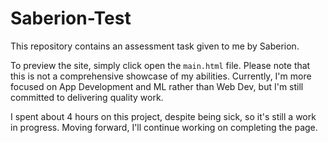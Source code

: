 # Saberion-Test

This repository contains an assessment task given to me by Saberion.

To preview the site, simply click open the `main.html` file. Please note that this is not a comprehensive showcase of my abilities. Currently, I'm more focused on App Development and ML rather than Web Dev, but I'm still committed to delivering quality work. 

I spent about 4 hours on this project, despite being sick, so it's still a work in progress. Moving forward, I'll continue working on completing the page.

